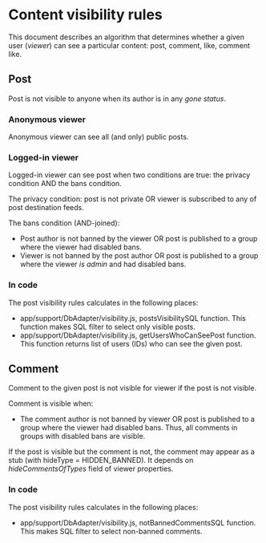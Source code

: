 # Content visibility rules

This document describes an algorithm that determines whether a given user
(*viewer*) can see a particular content: post, comment, like, comment like.

## Post

Post is not visible to anyone when its author is in any *gone status*.

### Anonymous viewer

Anonymous viewer can see all (and only) public posts.

### Logged-in viewer

Logged-in viewer can see post when two conditions are true: the privacy
condition AND the bans condition.

The privacy condition: post is not private OR viewer is subscribed to any of
post destination feeds.

The bans condition (AND-joined):
* Post author is not banned by the viewer OR post is published to a group where
  the viewer had disabled bans.
* Viewer is not banned by the post author OR post is published to a group where
  the viewer *is admin* and had disabled bans.

### In code
The post visibility rules calculates in the following places:
* app/support/DbAdapter/visibility.js, postsVisibilitySQL function. This
  function makes SQL filter to select only visible posts.
* app/support/DbAdapter/visibility.js, getUsersWhoCanSeePost function. This
  function returns list of users (IDs) who can see the given post.

## Comment

Comment to the given post is not visible for viewer if the post is not visible.

Comment is visible when:
* The comment author is not banned by viewer OR post is published to a group
where the viewer had disabled bans. Thus, all comments in groups with disabled
bans are visible.

If the post is visible but the comment is not, the comment may appear as a stub
(with hideType = HIDDEN_BANNED). It depends on *hideCommentsOfTypes* field of
viewer properties.

### In code
The post visibility rules calculates in the following places:
* app/support/DbAdapter/visibility.js, notBannedCommentsSQL function. This makes
  SQL filter to select non-banned comments.

